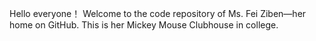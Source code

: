 Hello everyone！
Welcome to the code repository of Ms. Fei Ziben—her home on GitHub.
This is her Mickey Mouse Clubhouse in college.